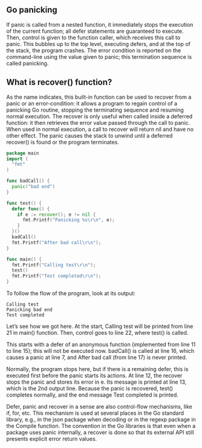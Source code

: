 ## Go panicking

If panic is called from a nested function, it immediately stops the execution of the current function; all defer statements are guaranteed to execute. Then, control is given to the function caller, which receives this call to panic. This bubbles up to the top level, executing defers, and at the top of the stack, the program crashes. The error condition is reported on the command-line using the value given to panic; this termination sequence is called panicking.


## What is recover() function?
As the name indicates, this built-in function can be used to recover from a panic or an error-condition: it allows a program to regain control of a panicking Go routine, stopping the terminating sequence and resuming normal execution. The recover is only useful when called inside a deferred function: it then retrieves the error value passed through the call to panic. When used in normal execution, a call to recover will return nil and have no other effect. The panic causes the stack to unwind until a deferred recover() is found or the program terminates.

```go
package main
import (
  "fmt"
)

func badCall() {
  panic("bad end")
}

func test() {
  defer func() {
    if e := recover(); e != nil {
      fmt.Printf("Panicking %s\r\n", e);
    }
  }()
  badCall()
  fmt.Printf("After bad call\r\n");
}

func main() {
  fmt.Printf("Calling test\r\n");
  test()
  fmt.Printf("Test completed\r\n");
}
```

To follow the flow of the program, look at its output:

```
Calling test
Panicking bad end
Test completed
```
Let’s see how we got here. At the start, Calling test will be printed from line 21 in main() function. Then, control goes to line 22, where test() is called.

This starts with a defer of an anonymous function (implemented from line 11 to line 15); this will not be executed now. badCall() is called at line 16, which causes a panic at line 7, and After bad call (from line 17) is never printed.

Normally, the program stops here, but if there is a remaining defer, this is executed first before the panic starts its actions. At line 12, the recover stops the panic and stores its error in e. Its message is printed at line 13, which is the 2nd output line. 
Because the panic is recovered, test() completes normally, and the end message Test completed is printed.

Defer, panic and recover in a sense are also control-flow mechanisms, like if, for, etc. This mechanism is used at several places in the Go standard library, e.g., in the json package when decoding or in the regexp package in the Compile function. The convention in the Go libraries is that even when a package uses panic internally, a recover is done so that its external API still presents explicit error return values.



